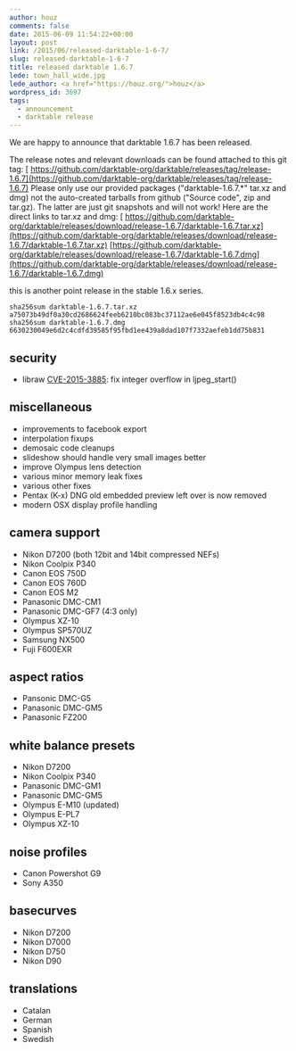 ```yaml
---
author: houz
comments: false
date: 2015-06-09 11:54:22+00:00
layout: post
link: /2015/06/released-darktable-1-6-7/
slug: released-darktable-1-6-7
title: released darktable 1.6.7
lede: town_hall_wide.jpg
lede_author: <a href="https://houz.org/">houz</a>
wordpress_id: 3697
tags:
  - announcement
  - darktable release
---
```

We are happy to announce that darktable 1.6.7 has been released.

The release notes and relevant downloads can be found attached to this git tag:
[ https://github.com/darktable-org/darktable/releases/tag/release-1.6.7](https://github.com/darktable-org/darktable/releases/tag/release-1.6.7)
Please only use our provided packages ("darktable-1.6.7.*" tar.xz and dmg) not the auto-created tarballs from github ("Source code", zip and tar.gz). The latter are just git snapshots and will not work! Here are the direct links to tar.xz and dmg:
[ https://github.com/darktable-org/darktable/releases/download/release-1.6.7/darktable-1.6.7.tar.xz](https://github.com/darktable-org/darktable/releases/download/release-1.6.7/darktable-1.6.7.tar.xz)
[https://github.com/darktable-org/darktable/releases/download/release-1.6.7/darktable-1.6.7.dmg](https://github.com/darktable-org/darktable/releases/download/release-1.6.7/darktable-1.6.7.dmg)

this is another point release in the stable 1.6.x series.

    sha256sum darktable-1.6.7.tar.xz
    a75073b49df0a30cd2686624feeb6210bc083bc37112ae6e045f8523db4c4c98
    sha256sum darktable-1.6.7.dmg
    6630230049e6d2c4cdfd39585f95fbd1ee439a8dad107f7332aefeb1dd75b831

## security

* libraw [CVE-2015-3885](https://cve.mitre.org/cgi-bin/cvename.cgi?name=CVE-2015-3885): fix integer overflow in ljpeg_start()

## miscellaneous

* improvements to facebook export
* interpolation fixups
* demosaic code cleanups
* slideshow should handle very small images better
* improve Olympus lens detection
* various minor memory leak fixes
* various other fixes
* Pentax (K-x) DNG old embedded preview left over is now removed
* modern OSX display profile handling

## camera support

* Nikon D7200 (both 12bit and 14bit compressed NEFs)
* Nikon Coolpix P340
* Canon EOS 750D
* Canon EOS 760D
* Canon EOS M2
* Panasonic DMC-CM1
* Panasonic DMC-GF7 (4:3 only)
* Olympus XZ-10
* Olympus SP570UZ
* Samsung NX500
* Fuji F600EXR

## aspect ratios

* Pansonic DMC-G5
* Panasonic DMC-GM5
* Panasonic FZ200

## white balance presets

* Nikon D7200
* Nikon Coolpix P340
* Panasonic DMC-GM1
* Panasonic DMC-GM5
* Olympus E-M10 (updated)
* Olympus E-PL7
* Olympus XZ-10

## noise profiles

* Canon Powershot G9
* Sony A350

## basecurves

* Nikon D7200
* Nikon D7000
* Nikon D750
* Nikon D90

## translations

* Catalan
* German
* Spanish
* Swedish
